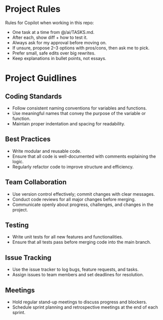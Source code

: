# Project Rules

Rules for Copilot when working in this repo:
- One task at a time from @/ai/TASKS.md.
- After each, show diff + how to test it.
- Always ask for my approval before moving on.
- If unsure, propose 2–3 options with pros/cons, then ask me to pick.
- Prefer small, safe edits over big rewrites.
- Keep explanations in bullet points, not essays.



# Project Guidlines

## Coding Standards
- Follow consistent naming conventions for variables and functions.
- Use meaningful names that convey the purpose of the variable or function.
- Maintain proper indentation and spacing for readability.

## Best Practices
- Write modular and reusable code.
- Ensure that all code is well-documented with comments explaining the logic.
- Regularly refactor code to improve structure and efficiency.

## Team Collaboration
- Use version control effectively; commit changes with clear messages.
- Conduct code reviews for all major changes before merging.
- Communicate openly about progress, challenges, and changes in the project.

## Testing
- Write unit tests for all new features and functionalities.
- Ensure that all tests pass before merging code into the main branch.

## Issue Tracking
- Use the issue tracker to log bugs, feature requests, and tasks.
- Assign issues to team members and set deadlines for resolution.

## Meetings
- Hold regular stand-up meetings to discuss progress and blockers.
- Schedule sprint planning and retrospective meetings at the end of each sprint.